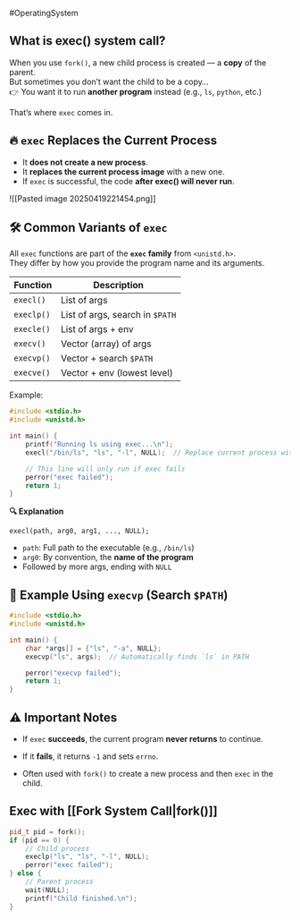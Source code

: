 #OperatingSystem 

## What is exec() system call?
When you use `fork()`, a new child process is created — a **copy** of the parent.  
But sometimes you don’t want the child to be a copy…  
👉 You want it to run **another program** instead (e.g., `ls`, `python`, etc.)

That’s where `exec` comes in.
## 🔥 `exec` Replaces the Current Process

- It **does not create a new process**.
- It **replaces the current process image** with a new one.
- If `exec` is successful, the code **after exec() will never run**.


![[Pasted image 20250419221454.png]]


## 🛠️ Common Variants of `exec`

All `exec` functions are part of the **`exec` family** from `<unistd.h>`.  
They differ by how you provide the program name and its arguments.

|Function|Description|
|---|---|
|`execl()`|List of args|
|`execlp()`|List of args, search in `$PATH`|
|`execle()`|List of args + env|
|`execv()`|Vector (array) of args|
|`execvp()`|Vector + search `$PATH`|
|`execve()`|Vector + env (lowest level)|

Example:

```cpp
#include <stdio.h>
#include <unistd.h>

int main() {
    printf("Running ls using exec...\n");
    execl("/bin/ls", "ls", "-l", NULL);  // Replace current process with `ls -l`

    // This line will only run if exec fails
    perror("exec failed");
    return 1;
}
```

**🔍 Explanation**
```
execl(path, arg0, arg1, ..., NULL);
```
- `path`: Full path to the executable (e.g., `/bin/ls`)
- `arg0`: By convention, the **name of the program**    
- Followed by more args, ending with `NULL`

## 🚀 Example Using `execvp` (Search `$PATH`)

```cpp
#include <stdio.h>
#include <unistd.h>

int main() {
    char *args[] = {"ls", "-a", NULL};
    execvp("ls", args);  // Automatically finds `ls` in PATH

    perror("execvp failed");
    return 1;
}
```

## ⚠️ Important Notes

- If `exec` **succeeds**, the current program **never returns** to continue.
    
- If it **fails**, it returns `-1` and sets `errno`.
    
- Often used with `fork()` to create a new process and then `exec` in the child.

## Exec with [[Fork System Call|fork()]]

```cpp
pid_t pid = fork();
if (pid == 0) {
    // Child process
    execlp("ls", "ls", "-l", NULL);
    perror("exec failed");
} else {
    // Parent process
    wait(NULL);
    printf("Child finished.\n");
}
```






